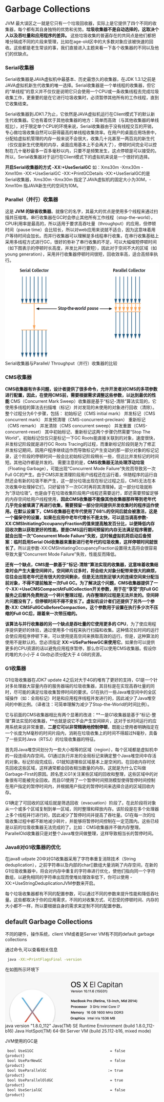 # Garbage Collections
JVM 最大误区之一就是它只有一个垃圾回收器，实际上是它提供了四个不同的收集器，每个都有其自身独特的优势和劣势。**垃圾收集器不是自动选择的，这取决个人以及吞吐量和应用程序的差异。**
这些垃圾收集的普遍存在的共同点是他们都把堆分隔成不同的片段来管理，比如在age-old区中的大多数对象应该被快速的回收。这些都是老生常谈的事，我们直接进入主题来看一下各个收集器的不同以及他们的优缺点。

### Serial收集器

  Serial收集器是JAVA虚拟机中最基本、历史最悠久的收集器，在JDK 1.3.1之前是JAVA虚拟机新生代收集的唯一选择。Serial收集器是一个单线程的收集器，但它的“单线程”的意义并不仅仅是说明它只会使用一个CPU或一条收集线程去完成垃圾收集工作，更重要的是在它进行垃圾收集时，必须暂停其他所有的工作线程，直到它收集结束。

  Serial收集器到JDK1.7为止，它依然是JAVA虚拟机运行在Client模式下的默认新生代收集器。它也有着优于其他收集器的地方：简单而高效（与其他收集器的单线程比），对于限定单个CPU的环境来说，Serial收集器由于没有线程交互的开销，专心做垃圾收集自然可以获得最高的单线程收集效率。在用户的桌面应用场景中，分配给虚拟机管理的内存一般来说不会很大，收集几十兆甚至一两百兆的新生代（仅仅是新生代使用的内存，桌面应用基本上不会再大了），停顿时间完全可以控制在几十毫秒最多一百多毫秒以内，只要不是频繁发生，这点停顿是可以接受的。所以，Serial收集器对于运行在Client模式下的虚拟机来说是一个很好的选择。

**开启Serial收集器的方式 -XX:+UseSerialGC**
如：Xms30m -Xmx30m -Xmn10m -XX:+UseSerialGC -XX:+PrintGCDetails
-XX:+UseSerialGC的是Serial收集器，Xms30m -Xmx30m 指定了JAVA虚拟机的固定大小为30M，-Xmn10m 指JAVA新生代的空间为10M。

### Parallel（并行）收集器

  这是 **JVM 的缺省收集器**。就像它的名字，其最大的优点是使用多个线程来通过扫描并压缩堆。串行收集器在GC时会停止其他所有工作线程（stop-the-world），CPU利用率是最高的，所以适用于要求高吞吐量（throughput）的应用，但停顿时间（pause time）会比较长，所以对web应用来说就不适合，因为这意味着用户等待时间会加长。而并行收集器可以理解是多线程串行收集，在串行收集基础上采用多线程方式进行GC，很好的弥补了串行收集的不足，可以大幅缩短停顿时间（如下图表示的停顿时长高度，并发比并行要短），因此对于空间不大的区域（如young generation），采用并行收集器停顿时间很短，回收效率高，适合高频率执行。
![](../image/serialvsparallel.png)
Serial收集器与Parallel/ Throughput（并行）收集器的比较

### CMS收集器
**CMS收集器有许多问题，设计者提供了很多命令，允许开发者对CMS的多项参数进行配置，因此，在使用CMS前，需要根据需求调整这些参数，以达到最优的性能**
  CMS（Concurrent Mark Sweep）收集器是基于“标记-清除”算法实现的，它使用多线程的算法去扫描堆（标记）并对发现的未使用的对象进行回收（清除）。整个过程分为6个步骤，包括：
初始标记（CMS initial mark）
并发标记（CMS concurrent mark）
并发预清理（CMS-concurrent-preclean）
重新标记（CMS remark）
并发清除（CMS concurrent sweep）
并发重置（CMS-concurrent-reset）
  其中初始标记、重新标记这两个步骤仍然需要“Stop The World”。初始标记仅仅只是标记一下GC Roots能直接关联到的对象，速度很快，并发标记阶段就是进行GC Roots Tracing的过程，而重新标记阶段则是为了修正并发标记期间，因用户程序继续运作而导致标记产生变动的那一部分对象的标记记录，这个阶段的停顿时间一般会比初始标记阶段稍长一些，但远比并发标记的时间短。其他动作都是并发的。
  需要注意的是，**CMS收集器无法处理浮动垃圾**（Floating Garbage），可能出现“Concurrent Mode Failure”失败而导致另一次Full GC的产生。由于CMS并发清理阶段用户线程还在运行着，伴随程序的运行自然还会有新的垃圾不断产生，这一部分垃圾出现在标记过程之后，CMS无法在本次收集中处理掉它们，只好留待下一次GC时再将其清理掉。这一部分垃圾就称为“浮动垃圾”。也是由于在垃圾收集阶段用户线程还需要运行，即还需要预留足够的内存空间给用户线程使用，**因此CMS收集器不能像其他收集器那样等到老年代几乎完全被填满了再进行收集，需要预留一部分空间提供并发收集时的程序运作使用。在默认设置下，CMS收集器在老年代使用了68%的空间后就会被激活，这是一个偏保守的设置，如果在应用中老年代增长不是太快，可以适当调高参数-XX:CMSInitiatingOccupancyFraction的值来提高触发百分比，以便降低内存回收次数以获取更好的性能。要是CMS运行期间预留的内存无法满足程序需要，就会出现一次“Concurrent Mode Failure”失败，这时候虚拟机将启动后备预案：临时启用Serial Old收集器来重新进行老年代的垃圾收集，这样停顿时间就很长了**。所以说参数-XX:CMSInitiatingOccupancyFraction设置得太高将会很容易导致大量“Concurrent Mode Failure”失败，性能反而降低。

 **还有一个缺点，CMS是一款基于“标记-清除”算法实现的收集器，这意味着收集结束时会产生大量空间碎片。空间碎片过多时，将会给大对象分配带来很大的麻烦，往往会出现老年代还有很大的空间剩余，但是无法找到足够大的连续空间来分配当前对象，不得不提前触发一次Full GC。为了解决这个问题，CMS收集器提供了一个-XX:+UseCMSCompactAtFullCollection开关参数，用于在“享受”完Full GC服务之后额外免费附送一个碎片整理过程，内存整理的过程是无法并发的。空间碎片问题没有了，但停顿时间不得不变长了。虚拟机设计者们还提供了另外一个参数-XX: CMSFullGCsBeforeCompaction，这个参数用于设置在执行多少次不压缩的Full GC后，跟着来一次带压缩的。**

  **该算法与并行收集器的另一个缺点是吞吐量的它使用更多的 CPU**，为了使应用程序提供更好的体验，通过使用多个线程来执行扫描和收集。这种情况长时间的运行会使应用程序停顿下来，可以使用提高空间来换取高效的运行。但是，这种算法的使用不是默认的。您必须指定 **XX:+USeParNewGC来使用它**。如果你可以提供更多的CPU资源的话以避免应用程序暂停，那么你可以使用CMS收集器。假设你的堆的大小小于 4 Gb你必须分配大于 4 GB的资源。
  
### G1收集器
  G1垃圾收集器在JDK7 update 4之后对大于4G的堆有了更好的支持，G1是一个针对多处理器大容量内存的服务器端的垃圾收集器，其目标是在实现高吞吐量的同时，尽可能的满足垃圾收集暂停时间的要求。G1在执行一些Java堆空间中的全区域操作（如：全局标记）时是和应用程序线程并发进行的，因此减少了Java堆空间的中断比例。（译者注：可简单理解为减少了Stop-the-World的时间比例）。

  它与前面的CMS收集器相比有两个显著的改进：**一是G1收集器是基于“标记-整理”算法实现的收集器，**也就是说它不会产生空间碎片，这对于长时间运行的应用系统来说非常重要。**二是它可以非常精确地控制停顿**，既能让使用者明确指定在一个长度为M毫秒的时间片段内，消耗在垃圾收集上的时间不得超过N毫秒，具备了一些实时Java（RTSJ）的垃圾收集器的特征。

  首先将Java堆空间划分为一些大小相等的区域（region），每个区域都是虚拟机中的一段连续内存空间。G1通过执行并发的全局标记来确定整个Java堆空间中存活的对象。标记阶段完成后，G1就知道哪些区域基本上是空闲的。在回收内存时优先回收这些区域，这样通常都会回收相当数量的内存。这就是为什么它叫做Garbage-First的原因。顾名思义G1关注某些区域的回收和整理，这些区域中的对象很有可能被完全回收。而且G1使用了一个暂停时间预测模型使得暂停时间控制在用户指定的暂停时间内，并根据用户指定的暂停时间来选择合适的区域回收内存。


  G1确定了可回收的区域后就是筛选回收（evacuation）阶段了。在此阶段将对象从一个或多个区域复制到单一区域，同时整理和释放内存。该阶段是在多个处理器上多个线程并行进行的，因此减少了暂停时间并提高了吞吐量。G1在每一次的垃圾收集过程中都不断地减少碎片，并能够将暂停时间控制在一定范围内。这些已经是以前的垃圾收集器无法完成的了。比如：CMS收集器并不做内存整理。ParallelOld收集器只是对整个Java堆空间做整理，这样导致相当长的暂停时间。
### Java8对G1收集器的优化
  在java8 udpate 20中对G1收集器采用了字符串重复消除技术（String deduplication），之前字符串以及内部的char[]数组大量消耗了内存空间，在新的G1垃圾收集器中，将会对内存中重复的字符串进行优化，使他们指向同一个字符数组，以避免相同的字符串出现而使堆处理效率低下，你可以使用 -XX:+UseStringDeduplicationJVM参数来开启。
  


每个垃圾收集器都有不同的配置参数，可以通过不同的参数来提升性能和降低吞吐量。这些都取决于你的应用需求，不同的对收集方式、可忍受的停顿时间、内存的大小都不一样，所以要根据自身的需求来定制不同的配置参数。



## default Garbage Collections
不同的硬件，操作系统，client VM或者是Server VM有不同的default garbage collections


通过命令,可以查看相关信息
```bash
 java -XX:+PrintFlagsFinal -version
```
在如图所示环境下
![](../image/mac.jpg)
java version "1.8.0_112"
Java(TM) SE Runtime Environment (build 1.8.0_112-b16)
Java HotSpot(TM) 64-Bit Server VM (build 25.112-b16, mixed mode)

JVM使用的GC是

     bool UseG1GC                                   = false                               {product}
     bool UseParNewGC                               = false                               {product}
     bool UseParallelGC                            := true                                {product}
     bool UseParallelOldGC                          = true                                {product}
     bool UseSerialGC                               = false                               {product}
